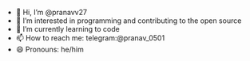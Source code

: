 - 👋 Hi, I’m @pranavv27
- 👀 I’m interested in programming and contributing to the open source
- 🌱 I’m currently learning to code
- 📫 How to reach me: telegram:@pranav_0501
- 😄 Pronouns: he/him


<!---
pranavv27/pranavv27 is a ✨ special ✨ repository because its `README.md` (this file) appears on your GitHub profile.
You can click the Preview link to take a look at your changes.
--->
